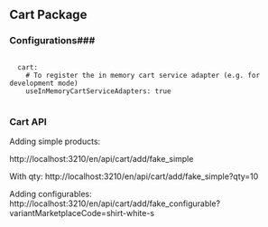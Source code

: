 ## Cart Package ##

### Configurations###

```
  
  cart:
    # To register the in memory cart service adapter (e.g. for development mode)
    useInMemoryCartServiceAdapters: true
    
```

### Cart API ###

Adding simple products:

http://localhost:3210/en/api/cart/add/fake_simple

With qty:
http://localhost:3210/en/api/cart/add/fake_simple?qty=10

Adding configurables:
http://localhost:3210/en/api/cart/add/fake_configurable?variantMarketplaceCode=shirt-white-s
